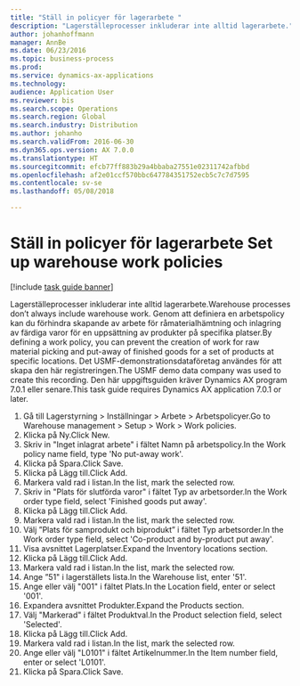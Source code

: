 ```yaml
--- 
title: "Ställ in policyer för lagerarbete "
description: "Lagerställeprocesser inkluderar inte alltid lagerarbete."
author: johanhoffmann
manager: AnnBe
ms.date: 06/23/2016
ms.topic: business-process
ms.prod: 
ms.service: dynamics-ax-applications
ms.technology: 
audience: Application User
ms.reviewer: bis
ms.search.scope: Operations
ms.search.region: Global
ms.search.industry: Distribution
ms.author: johanho
ms.search.validFrom: 2016-06-30
ms.dyn365.ops.version: AX 7.0.0
ms.translationtype: HT
ms.sourcegitcommit: efcb77ff883b29a4bbaba27551e02311742afbbd
ms.openlocfilehash: af2e01ccf570bbc647784351752ecb5c7c7d7595
ms.contentlocale: sv-se
ms.lasthandoff: 05/08/2018

---
```

# <a name="set-up-warehouse-work-policies"></a><span data-ttu-id="40ca2-103">Ställ in policyer för lagerarbete </span><span class="sxs-lookup"><span data-stu-id="40ca2-103">Set up warehouse work policies</span></span> 

[!include [task guide banner](../../includes/task-guide-banner.md)]

<span data-ttu-id="40ca2-104">Lagerställeprocesser inkluderar inte alltid lagerarbete.</span><span class="sxs-lookup"><span data-stu-id="40ca2-104">Warehouse processes don’t always include warehouse work.</span></span> <span data-ttu-id="40ca2-105">Genom att definiera en arbetspolicy kan du förhindra skapande av arbete för råmaterialhämtning och inlagring av färdiga varor för en uppsättning av produkter på specifika platser.</span><span class="sxs-lookup"><span data-stu-id="40ca2-105">By defining a work policy, you can prevent the creation of work for raw material picking and put-away of finished goods for a set of products at specific locations.</span></span> <span data-ttu-id="40ca2-106">Det USMF-demonstrationsdataföretag användes för att skapa den här registreringen.</span><span class="sxs-lookup"><span data-stu-id="40ca2-106">The USMF demo data company was used to create this recording.</span></span> <span data-ttu-id="40ca2-107">Den här uppgiftsguiden kräver Dynamics AX program 7.0.1 eller senare.</span><span class="sxs-lookup"><span data-stu-id="40ca2-107">This task guide requires Dynamics AX application 7.0.1 or later.</span></span>

1. <span data-ttu-id="40ca2-108">Gå till Lagerstyrning > Inställningar > Arbete > Arbetspolicyer.</span><span class="sxs-lookup"><span data-stu-id="40ca2-108">Go to Warehouse management > Setup > Work > Work policies.</span></span>
2. <span data-ttu-id="40ca2-109">Klicka på Ny.</span><span class="sxs-lookup"><span data-stu-id="40ca2-109">Click New.</span></span>
3. <span data-ttu-id="40ca2-110">Skriv in "Inget inlagrat arbete" i fältet Namn på arbetspolicy.</span><span class="sxs-lookup"><span data-stu-id="40ca2-110">In the Work policy name field, type 'No put-away work'.</span></span>
4. <span data-ttu-id="40ca2-111">Klicka på Spara.</span><span class="sxs-lookup"><span data-stu-id="40ca2-111">Click Save.</span></span>
5. <span data-ttu-id="40ca2-112">Klicka på Lägg till.</span><span class="sxs-lookup"><span data-stu-id="40ca2-112">Click Add.</span></span>
6. <span data-ttu-id="40ca2-113">Markera vald rad i listan.</span><span class="sxs-lookup"><span data-stu-id="40ca2-113">In the list, mark the selected row.</span></span>
7. <span data-ttu-id="40ca2-114">Skriv in "Plats för slutförda varor" i fältet Typ av arbetsorder.</span><span class="sxs-lookup"><span data-stu-id="40ca2-114">In the Work order type field, select 'Finished goods put away'.</span></span>
8. <span data-ttu-id="40ca2-115">Klicka på Lägg till.</span><span class="sxs-lookup"><span data-stu-id="40ca2-115">Click Add.</span></span>
9. <span data-ttu-id="40ca2-116">Markera vald rad i listan.</span><span class="sxs-lookup"><span data-stu-id="40ca2-116">In the list, mark the selected row.</span></span>
10. <span data-ttu-id="40ca2-117">Välj ”Plats för samprodukt och biprodukt” i fältet Typ arbetsorder.</span><span class="sxs-lookup"><span data-stu-id="40ca2-117">In the Work order type field, select 'Co-product and by-product put away'.</span></span>
11. <span data-ttu-id="40ca2-118">Visa avsnittet Lagerplatser.</span><span class="sxs-lookup"><span data-stu-id="40ca2-118">Expand the Inventory locations section.</span></span>
12. <span data-ttu-id="40ca2-119">Klicka på Lägg till.</span><span class="sxs-lookup"><span data-stu-id="40ca2-119">Click Add.</span></span>
13. <span data-ttu-id="40ca2-120">Markera vald rad i listan.</span><span class="sxs-lookup"><span data-stu-id="40ca2-120">In the list, mark the selected row.</span></span>
14. <span data-ttu-id="40ca2-121">Ange ”51" i lagerställets lista.</span><span class="sxs-lookup"><span data-stu-id="40ca2-121">In the Warehouse list, enter '51'.</span></span>
15. <span data-ttu-id="40ca2-122">Ange eller välj "001" i fältet Plats.</span><span class="sxs-lookup"><span data-stu-id="40ca2-122">In the Location field, enter or select '001'.</span></span>
16. <span data-ttu-id="40ca2-123">Expandera avsnittet Produkter.</span><span class="sxs-lookup"><span data-stu-id="40ca2-123">Expand the Products section.</span></span>
17. <span data-ttu-id="40ca2-124">Välj "Markerad" i fältet Produktval.</span><span class="sxs-lookup"><span data-stu-id="40ca2-124">In the Product selection field, select 'Selected'.</span></span>
18. <span data-ttu-id="40ca2-125">Klicka på Lägg till.</span><span class="sxs-lookup"><span data-stu-id="40ca2-125">Click Add.</span></span>
19. <span data-ttu-id="40ca2-126">Markera vald rad i listan.</span><span class="sxs-lookup"><span data-stu-id="40ca2-126">In the list, mark the selected row.</span></span>
20. <span data-ttu-id="40ca2-127">Ange eller välj "L0101" i fältet Artikelnummer.</span><span class="sxs-lookup"><span data-stu-id="40ca2-127">In the Item number field, enter or select 'L0101'.</span></span>
21. <span data-ttu-id="40ca2-128">Klicka på Spara.</span><span class="sxs-lookup"><span data-stu-id="40ca2-128">Click Save.</span></span>


